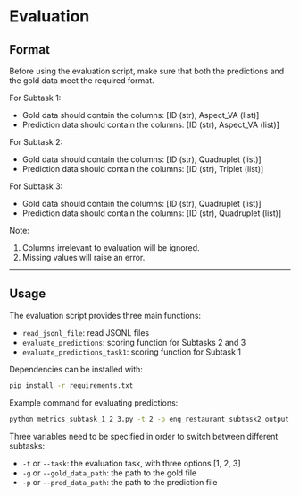 # Evaluation

## Format

Before using the evaluation script, make sure that both the predictions and the gold data meet the required format.

For Subtask 1:  
- Gold data should contain the columns: [ID (str), Aspect_VA (list)]  
- Prediction data should contain the columns: [ID (str), Aspect_VA (list)]  

For Subtask 2:  
- Gold data should contain the columns: [ID (str), Quadruplet (list)]  
- Prediction data should contain the columns: [ID (str), Triplet (list)]  

For Subtask 3:  
- Gold data should contain the columns: [ID (str), Quadruplet (list)]  
- Prediction data should contain the columns: [ID (str), Quadruplet (list)]  

Note:
1. Columns irrelevant to evaluation will be ignored.
2. Missing values will raise an error.  

---

## Usage

The evaluation script provides three main functions:  
- `read_jsonl_file`: read JSONL files  
- `evaluate_predictions`: scoring function for Subtasks 2 and 3  
- `evaluate_predictions_task1`: scoring function for Subtask 1  

Dependencies can be installed with:  
```bash
pip install -r requirements.txt
```

Example command for evaluating predictions:  
```bash
python metrics_subtask_1_2_3.py -t 2 -p eng_restaurant_subtask2_output.jsonl -g eng_restaurant_subtask2_gold.jsonl
```

Three variables need to be specified in order to switch between different subtasks:  
- `-t` or `--task`: the evaluation task, with three options [1, 2, 3]  
- `-g` or `--gold_data_path`: the path to the gold file  
- `-p` or `--pred_data_path`: the path to the prediction file  
